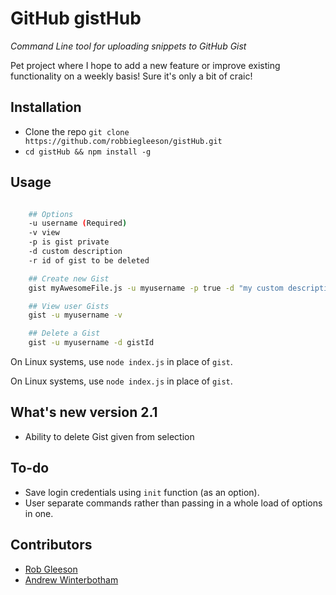 # GitHub gistHub

*Command Line tool for uploading snippets to GitHub Gist*

Pet project where I hope to add a new feature or improve existing functionality on a weekly basis! Sure it's only a bit of craic!

## Installation
- Clone the repo `git clone https://github.com/robbiegleeson/gistHub.git`
- `cd gistHub && npm install -g`

## Usage



```bash

    ## Options
    -u username (Required)
    -v view
    -p is gist private
    -d custom description
    -r id of gist to be deleted

    ## Create new Gist
    gist myAwesomeFile.js -u myusername -p true -d "my custom description"

    ## View user Gists
    gist -u myusername -v

    ## Delete a Gist
    gist -u myusername -d gistId
```
On Linux systems, use `node index.js` in place of `gist`.


On Linux systems, use `node index.js` in place of `gist`.


## What's new version 2.1
- Ability to delete Gist given from selection

## To-do
- Save login credentials using `init` function (as an option).
- User separate commands rather than passing in a whole load of options in one.

## Contributors
- [Rob Gleeson](https://github.com/robbiegleeson)
- [Andrew Winterbotham](https://github.com/xkal36)
